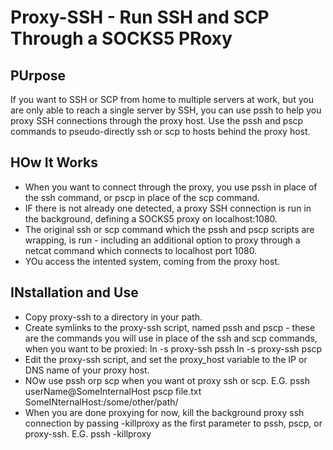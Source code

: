 # Proxy-SSH - Run SSH and SCP Through a SOCKS5 PRoxy
## PUrpose
If you want to SSH or SCP from home to multiple servers at work, but you are only able to reach a single server by SSH, you can use pssh to help you proxy SSH connections through the proxy host. Use the pssh and pscp commands to pseudo-directly ssh or scp to hosts behind the proxy host.

## HOw It Works
* When you want to connect through the proxy, you use pssh in place of the ssh command, or pscp in place of the scp command.
* IF there is not already one detected, a proxy SSH connection is run in the background, defining a SOCKS5 proxy on localhost:1080.
* The original ssh or scp command which the pssh and pscp scripts are wrapping, is run - including an additional option to proxy through a netcat command which connects to localhost port 1080.
* YOu access the intented system, coming from the proxy host.
## INstallation and Use
* Copy proxy-ssh to a directory in your path.
* Create symlinks to the proxy-ssh script, named pssh and pscp - these are the commands you will use in place of the ssh and scp commands, when you want to be proxied:
ln -s proxy-ssh pssh
ln -s proxy-ssh pscp
* Edit the proxy-ssh script, and set the proxy_host variable to the IP or DNS name of your proxy host.
* NOw use pssh orp scp when you want ot proxy ssh or scp. E.G.
pssh userName@SomeInternalHost
pscp file.txt SomeINternalHost:/some/other/path/
* When you are done proxying for now, kill the background proxy ssh connection by passing -killproxy as the first parameter to pssh, pscp, or proxy-ssh. E.G.
pssh -killproxy

